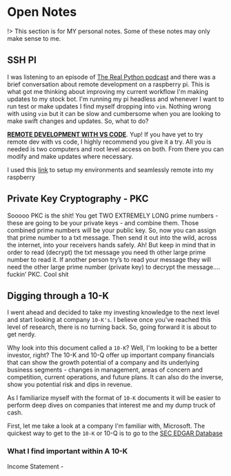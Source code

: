 # Open Notes
!> This section is for MY personal notes. Some of these notes may only make sense to me. 

## SSH PI

I was listening to an episode of [The Real Python podcast](https://realpython.com/podcasts/rpp/) and there was a brief conversation about remote development on a raspberry pi. This is what got me thinking about improving my current workflow I'm making updates to my stock bot. I'm running my pi headless and whenever I want to run test or make updates I find myself dropping into `vim`. Nothing wrong with using `vim` but it can be slow and cumbersome when you are looking to make swift changes and updates. So, what to do? 

**[REMOTE DEVELOPMENT WITH VS CODE](https://code.visualstudio.com/docs/remote/remote-overview)**. Yup! If you have yet to try remote dev with vs code, I highly recommend you give it a try. All you is needed is two computers and root level access on both. From there you can modify and make updates where necessary.

I used this [link](https://medium.com/@pythonpow/remote-development-on-a-raspberry-pi-with-ssh-and-vscode-a23388e24bc7) to setup my environments and seamlessly remote into my raspberry

## Private Key Cryptography - PKC

Sooooo PKC is the shit! You get TWO EXTREMELY LONG prime numbers - these are going to be your private keys - and combine them. Those combined prime numbers will be your public key. So, now you can assign that prime number to a txt message. Then send it out into the wild, across the internet, into your receivers hands safely. Ah! But keep in mind that in order to read (decrypt) the txt message you need th other large prime number to read it. If another person try’s to read your message they will need the other large prime number (private key) to decrypt the message.... fuckin’ PKC. Cool shit

## Digging through a 10-K

I went ahead and decided to take my investing knowledge to the next level and start looking at company `10-K's`. I believe once you've reached this level of research, there is no turning back. So, going forward it is about to get nerdy.

Why look into this document called a `10-K`? Well, I'm looking to be a better investor, right? The 10-K and 10-Q offer up important company financials that can show the growth potential of a company and its underlying business segments  - changes in management, areas of concern and competition, current operations, and future plans. It can also do the inverse, show you potential risk and dips in revenue.

As I familiarize myself with the format of `10-K` documents it will be easier to perform deep dives on companies that interest me and my dump truck of cash.

First, let me take a look at a company I'm familiar with, Microsoft. The quickest way to get to the `10-K` or 10-Q is to go to the [SEC EDGAR Database](https://www.sec.gov/edgar/searchedgar/companysearch.html)

### What I find important within A 10-K 

Income Statement - 